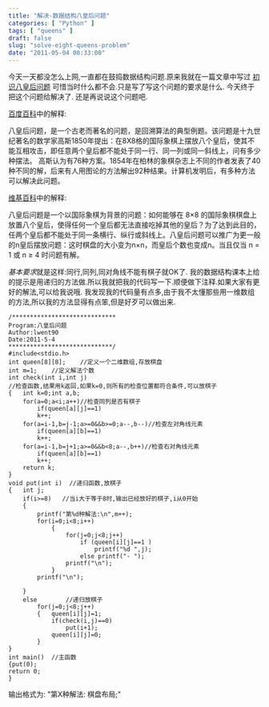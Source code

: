 ```yaml
---
title: "解决-数据结构八皇后问题"
categories: [ "Python" ]
tags: [ "queens" ]
draft: false
slug: "solve-eight-queens-problem"
date: "2011-05-04 08:33:00"
---
```


今天一天都没怎么上网,一直都在鼓捣数据结构问题.原来我就在一篇文章中写过 [初识八皇后问题](/2011/03/10-eight-queens-problem.html) 可惜当时什么都不会.只是写了写这个问题的要求是什么.
今天终于把这个问题给解决了.
还是再说说这个问题吧.

[百度百科](http://baike.baidu.com/view/698719.htm)中的解释:


<!--more-->


八皇后问题，是一个古老而著名的问题，是回溯算法的典型例题。该问题是十九世纪著名的数学家高斯1850年提出：在8X8格的国际象棋上摆放八个皇后，使其不能互相攻击，即任意两个皇后都不能处于同一行、同一列或同一斜线上，问有多少种摆法。 高斯认为有76种方案。1854年在柏林的象棋杂志上不同的作者发表了40种不同的解，后来有人用图论的方法解出92种结果。计算机发明后，有多种方法可以解决此问题。

[维基百科](http://zh.wikipedia.org/wiki/八皇后问题)中的解释:

八皇后问题是一个以国际象棋为背景的问题：如何能够在 8×8 的国际象棋棋盘上放置八个皇后，使得任何一个皇后都无法直接吃掉其他的皇后？为了达到此目的，任两个皇后都不能处于同一条横行、纵行或斜线上。八皇后问题可以推广为更一般的n皇后摆放问题：这时棋盘的大小变为n×n，而皇后个数也变成n。当且仅当 n = 1 或 n ≥ 4 时问题有解。

*基本要求*就是这样:同行,同列,同对角线不能有棋子就OK了.
我的数据结构课本上给的提示是用递归的方法做.所以我就把我的代码写一下.顺便做下注释.如果大家有更好的解法,可以给我说哦.
我发现我的代码量有点多,由于我不太懂那些用一维数组的方法,所以我的方法显得有点笨,但是好歹可以做出来.

	/*****************************
	Program:八皇后问题
	Author:lwent90
	Date:2011-5-4
	*****************************/
	#include<stdio.h>
	int queen[8][8];    //定义一个二维数组,存放棋盘
	int m=1;    //定义解法个数
	int check(int i,int j)
	//检查函数,结果用k返回,如果k=0,则所有的检查位置都符合条件,可以放棋子
	{   int k=0;int a,b;
	    for(a=0;a<i;a++)//检查同列是否有棋子
	        if(queen[a][j]==1)
	        k++;
	    for(a=i-1,b=j-1;a>=0&&b>=0;a--,b--)//检查左对角线元素
	        if(queen[a][b]==1)
	        k++;
	    for(a=i-1,b=j+1;a>=0&&b<8;a--,b++)//检查右对角线元素
	        if(queen[a][b]==1)
	        k++;
	    return k;
	}
	void put(int i)  //递归函数,放棋子
	{   int j;
	    if(i>=8)   //当i大于等于8时,输出已经放好的棋子,i从0开始
	    {
	        printf("第%d种解法:\n",m++);
	        for(i=0;i<8;i++)
	            {
	                for(j=0;j<8;j++)
	                    if (queen[i][j]==1 )
	                        printf("%d ",j);
	                    else printf("- ");
	                printf("\n");
	            }
	        printf("\n");

	    }
	    else        //递归放棋子
	        for(j=0;j<8;j++)
	        {   queen[i][j]=1;
	            if(check(i,j)==0)
	                put(i+1);
	            queen[i][j]=0;
	        }
	}
	int main()  //主函数
	{put(0);
	return 0;
	}
输出格式为:
"第X种解法:
棋盘布局;"

